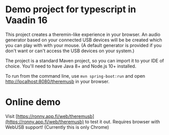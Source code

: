 # Demo project for typescript in Vaadin 16

This project creates a theremin-like experience in your browser. An audio generator based on your connected USB devices will be be created which you can play with with your mouse. (A default generator is provided if you don't want or can't access the USB devices on your system.)

The project is a standard Maven project, so you can import it to your IDE of choice. You'll need to have Java 8+ and Node.js 10+ installed.

To run from the command line, use `mvn spring-boot:run` and open [http://localhost:8080/theremusb](http://localhost:8080/theremusb) in your browser.


# Online demo

Visit [https://ronny.app.fi/web/theremusb](https://ronny.app.fi/web/theremusb) to test it out. Requires browser with WebUSB support! (Currently this is only Chrome)

